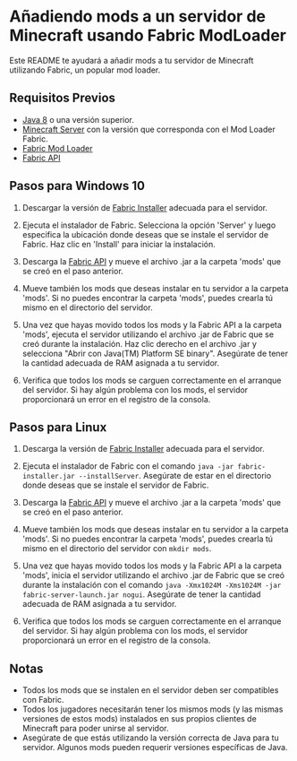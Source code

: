 # Añadiendo mods a un servidor de Minecraft usando Fabric ModLoader

Este README te ayudará a añadir mods a tu servidor de Minecraft utilizando Fabric, un popular mod loader.

## Requisitos Previos

- [Java 8](https://www.oracle.com/java/technologies/javase-jdk8-downloads.html) o una versión superior.
- [Minecraft Server](https://www.minecraft.net/es-es/download/server) con la versión que corresponda con el Mod Loader Fabric.
- [Fabric Mod Loader](https://fabricmc.net/use/)
- [Fabric API](https://www.curseforge.com/minecraft/mc-mods/fabric-api)

## Pasos para Windows 10

1. Descargar la versión de [Fabric Installer](https://fabricmc.net/use/) adecuada para el servidor.

2. Ejecuta el instalador de Fabric. Selecciona la opción 'Server' y luego especifica la ubicación donde deseas que se instale el servidor de Fabric. Haz clic en 'Install' para iniciar la instalación.

3. Descarga la [Fabric API](https://www.curseforge.com/minecraft/mc-mods/fabric-api) y mueve el archivo .jar a la carpeta 'mods' que se creó en el paso anterior.

4. Mueve también los mods que deseas instalar en tu servidor a la carpeta 'mods'. Si no puedes encontrar la carpeta 'mods', puedes crearla tú mismo en el directorio del servidor.

5. Una vez que hayas movido todos los mods y la Fabric API a la carpeta 'mods', ejecuta el servidor utilizando el archivo .jar de Fabric que se creó durante la instalación. Haz clic derecho en el archivo .jar y selecciona "Abrir con Java(TM) Platform SE binary". Asegúrate de tener la cantidad adecuada de RAM asignada a tu servidor.

6. Verifica que todos los mods se carguen correctamente en el arranque del servidor. Si hay algún problema con los mods, el servidor proporcionará un error en el registro de la consola.

## Pasos para Linux

1. Descarga la versión de [Fabric Installer](https://fabricmc.net/use/) adecuada para el servidor.

2. Ejecuta el instalador de Fabric con el comando `java -jar fabric-installer.jar --installServer`. Asegúrate de estar en el directorio donde deseas que se instale el servidor de Fabric.

3. Descarga la [Fabric API](https://www.curseforge.com/minecraft/mc-mods/fabric-api) y mueve el archivo .jar a la carpeta 'mods' que se creó en el paso anterior.

4. Mueve también los mods que deseas instalar en tu servidor a la carpeta 'mods'. Si no puedes encontrar la carpeta 'mods', puedes crearla tú mismo en el directorio del servidor con `mkdir mods`.

5. Una vez que hayas movido todos los mods y la Fabric API a la carpeta 'mods', inicia el servidor utilizando el archivo .jar de Fabric que se creó durante la instalación con el comando `java -Xmx1024M -Xms1024M -jar fabric-server-launch.jar nogui`. Asegúrate de tener la cantidad adecuada de RAM asignada a tu servidor.

6. Verifica que todos los mods se carguen correctamente en el arranque del servidor. Si hay algún problema con los mods, el servidor proporcionará un error en el registro de la consola.

## Notas

- Todos los mods que se instalen en el servidor deben ser compatibles con Fabric.
- Todos los jugadores necesitarán tener los mismos mods (y las mismas versiones de estos mods) instalados en sus propios clientes de Minecraft para poder unirse al servidor.
- Asegúrate de que estás utilizando la versión correcta de Java para tu servidor. Algunos mods pueden requerir versiones específicas de Java.

